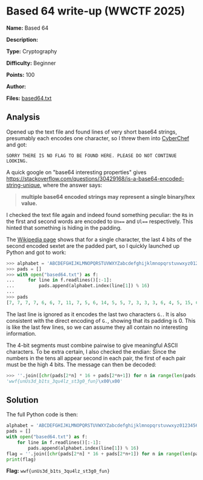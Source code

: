 # Based 64 write-up (WWCTF 2025)

**Name:** Based 64

**Description:** 

**Type:** Cryptography

**Difficulty:** Beginner

**Points:** 100

**Author:** 

**Files:** [based64.txt](/Based%2064/based64.txt)

## Analysis

Opened up the text file and found lines of very short base64 strings, presumably each encodes one character, so I threw them into [CyberChef](https://gchq.github.io/CyberChef/) and got:
```
SORRY THERE IS NO FLAG TO BE FOUND HERE. PLEASE DO NOT CONTINUE LOOKING.
```
A quick google on "base64 interesting properties" gives https://stackoverflow.com/questions/30429168/is-a-base64-encoded-string-unique, where the answer says:
> **multiple base64 encoded strings may represent a single binary/hex value.**

I checked the text file again and indeed found something peculiar: the `R`s in the first and second words are encoded to `Un==` and `Ul==` respectively. This hinted that something is hiding in the padding.

The [Wikipedia page](https://en.wikipedia.org/wiki/Base64#Examples) shows that for a single character, the last 4 bits of the second encoded sextet are the padded part, so I quickly launched up Python and got to work:
```python
>>> alphabet = 'ABCDEFGHIJKLMNOPQRSTUVWXYZabcdefghijklmnopqrstuvwxyz0123456789+/'
>>> pads = []
>>> with open("based64.txt") as f:
...     for line in f.readlines()[:-1]:
...         pads.append(alphabet.index(line[1]) % 16)
...
>>> pads
[7, 7, 7, 7, 6, 6, 7, 11, 7, 5, 6, 14, 5, 5, 7, 3, 3, 3, 6, 4, 5, 15, 6, 2, 3, 1, 7, 4, 7, 3, 5, 15, 3, 3, 7, 1, 7, 5, 3, 4, 6, 12, 7, 10, 5, 15, 7, 3, 7, 4, 3, 3, 6, 7, 3, 0, 5, 15, 6, 6, 7, 5, 6, 14, 7, 13, 0, 0, 0, 0]
```
The last line is ignored as it encodes the last two characters `G.`. It is also consistent with the direct encoding of `G.`, showing that its padding is 0. This is like the last few lines, so we can assume they all contain no interesting information.

The 4-bit segments must combine pairwise to give meaningful ASCII characters. To be extra certain, I also checked the endian: Since the numbers in the tens all appear second in each pair, the first of each pair must be the high 4 bits. The message can then be decoded:
```python
>>> ''.join([chr(pads[2*n] * 16 + pads[2*n+1]) for n in range(len(pads)//2)])
'wwf{unUs3d_b1ts_3qu4lz_st3g0_fun}\x00\x00'
```

## Solution

The full Python code is then:
```python
alphabet = 'ABCDEFGHIJKLMNOPQRSTUVWXYZabcdefghijklmnopqrstuvwxyz0123456789+/'
pads = []
with open("based64.txt") as f:
    for line in f.readlines()[:-1]:
        pads.append(alphabet.index(line[1]) % 16)
flag = ''.join([chr(pads[2*n] * 16 + pads[2*n+1]) for n in range(len(pads)//2)])
print(flag)
```
**Flag:** `wwf{unUs3d_b1ts_3qu4lz_st3g0_fun}`
